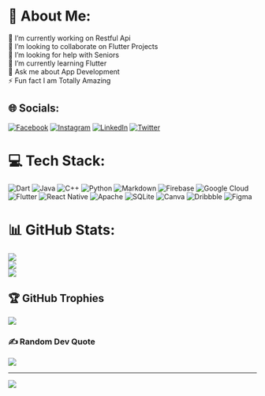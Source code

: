 # 💫 About Me:
🔭 I’m currently working on Restful Api<br>👯 I’m looking to collaborate on Flutter Projects<br>🤝 I’m looking for help with Seniors<br>🌱 I’m currently learning Flutter<br>💬 Ask me about App Development<br>⚡ Fun fact I am Totally Amazing


## 🌐 Socials:
[![Facebook](https://img.shields.io/badge/Facebook-%231877F2.svg?logo=Facebook&logoColor=white)](https://facebook.com/Rajkumar_Kuntal_Gain)
[![Instagram](https://img.shields.io/badge/Instagram-%23E4405F.svg?logo=Instagram&logoColor=white)](https://instagram.com/ig_Kuntal_Gain)
[![LinkedIn](https://img.shields.io/badge/LinkedIn-%230077B5.svg?logo=linkedin&logoColor=white)](https://linkedin.com/in/Kuntal-Gain)
[![Twitter](https://img.shields.io/badge/Twitter-%231DA1F2.svg?logo=Twitter&logoColor=white)](https://twitter.com/KuntalGainSDE) 

# 💻 Tech Stack:
![Dart](https://img.shields.io/badge/dart-%230175C2.svg?style=plastic&logo=dart&logoColor=white) ![Java](https://img.shields.io/badge/java-%23ED8B00.svg?style=plastic&logo=java&logoColor=white) ![C++](https://img.shields.io/badge/c++-%2300599C.svg?style=plastic&logo=c%2B%2B&logoColor=white) ![Python](https://img.shields.io/badge/python-3670A0?style=plastic&logo=python&logoColor=ffdd54) ![Markdown](https://img.shields.io/badge/markdown-%23000000.svg?style=plastic&logo=markdown&logoColor=white) ![Firebase](https://img.shields.io/badge/firebase-%23039BE5.svg?style=plastic&logo=firebase) ![Google Cloud](https://img.shields.io/badge/Google%20Cloud-%234285F4.svg?style=plastic&logo=google-cloud&logoColor=white) ![Flutter](https://img.shields.io/badge/Flutter-%2302569B.svg?style=plastic&logo=Flutter&logoColor=white) ![React Native](https://img.shields.io/badge/react_native-%2320232a.svg?style=plastic&logo=react&logoColor=%2361DAFB) ![Apache](https://img.shields.io/badge/apache-%23D42029.svg?style=plastic&logo=apache&logoColor=white) ![SQLite](https://img.shields.io/badge/sqlite-%2307405e.svg?style=plastic&logo=sqlite&logoColor=white) ![Canva](https://img.shields.io/badge/Canva-%2300C4CC.svg?style=plastic&logo=Canva&logoColor=white) ![Dribbble](https://img.shields.io/badge/Dribbble-EA4C89?style=plastic&logo=dribbble&logoColor=white) 	![Figma](https://img.shields.io/badge/figma-%23F24E1E.svg?style=plastic&logo=figma&logoColor=white)
# 📊 GitHub Stats:
![](https://github-readme-stats.vercel.app/api?username=KuntalGain&theme=swift&hide_border=false&include_all_commits=true&count_private=true)<br/>
![](https://github-readme-streak-stats.herokuapp.com/?user=KuntalGain&theme=swift&hide_border=false)<br/>
![](https://github-readme-stats.vercel.app/api/top-langs/?username=KuntalGain&theme=swift&hide_border=false&include_all_commits=true&count_private=true&layout=compact)

## 🏆 GitHub Trophies
![](https://github-profile-trophy.vercel.app/?username=KuntalGain&theme=radical&no-frame=false&no-bg=false&margin-w=4)

### ✍️ Random Dev Quote
![](https://quotes-github-readme.vercel.app/api?type=vetical&theme=dark)

---
[![](https://visitcount.itsvg.in/api?id=KuntalGain&icon=2&color=4)](https://visitcount.itsvg.in)

<!-- Proudly created with GPRM ( https://gprm.itsvg.in ) -->
